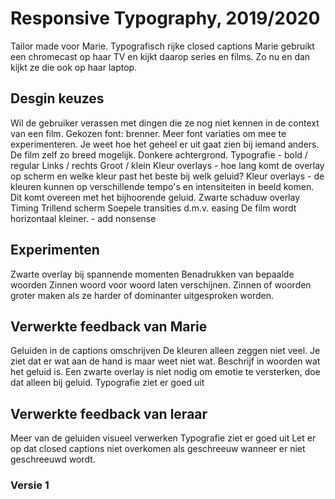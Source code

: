 # Responsive Typography, 2019/2020

Tailor made voor Marie.
Typografisch rijke closed captions
Marie gebruikt een chromecast op haar TV en kijkt daarop series en films. Zo nu en dan kijkt ze die ook op haar laptop.

## Desgin keuzes

Wil de gebruiker verassen met dingen die ze nog niet kennen in de context van een film.
Gekozen font: brenner. Meer font variaties om mee te experimenteren. Je weet hoe het geheel er uit gaat zien bij iemand anders.
De film zelf zo breed mogelijk.
Donkere achtergrond.
Typografie - bold / regular
Links / rechts
Groot / klein
Kleur overlays - hoe lang komt de overlay op scherm en welke kleur past het beste bij welk geluid?
Kleur overlays - de kleuren kunnen op verschillende tempo's en intensiteiten in beeld komen. Dit komt overeen met het bijhoorende geluid.
Zwarte schaduw overlay
Timing 
Trillend scherm
Soepele transities d.m.v. easing
De film wordt horizontaal kleiner. - add nonsense

## Experimenten

Zwarte overlay bij spannende momenten
Benadrukken van bepaalde woorden
Zinnen woord voor woord laten verschijnen.
Zinnen of woorden groter maken als ze harder of dominanter uitgesproken worden.


## Verwerkte feedback van Marie

Geluiden in de captions omschrijven
De kleuren alleen zeggen niet veel. Je ziet dat er wat aan de hand is maar weet niet wat. Beschrijf in woorden wat het geluid is. 
Een zwarte overlay is niet nodig om emotie te versterken, doe dat alleen bij geluid.
Typografie ziet er goed uit

## Verwerkte feedback van leraar

Meer van de geluiden visueel verwerken
Typografie ziet er goed uit
Let er op dat closed captions niet overkomen als geschreeuw wanneer er niet geschreeuwd wordt.

### Versie 1







